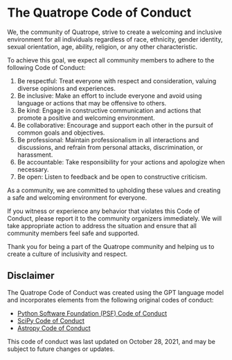 # The Quatrope Code of Conduct

We, the community of Quatrope, strive to create a welcoming and inclusive environment for all individuals regardless of race, ethnicity, gender identity, sexual orientation, age, ability, religion, or any other characteristic.

To achieve this goal, we expect all community members to adhere to the following Code of Conduct:

1. Be respectful: Treat everyone with respect and consideration, valuing diverse opinions and experiences.
2. Be inclusive: Make an effort to include everyone and avoid using language or actions that may be offensive to others.
3. Be kind: Engage in constructive communication and actions that promote a positive and welcoming environment.
4. Be collaborative: Encourage and support each other in the pursuit of common goals and objectives.
5. Be professional: Maintain professionalism in all interactions and discussions, and refrain from personal attacks, discrimination, or harassment.
6. Be accountable: Take responsibility for your actions and apologize when necessary.
7. Be open: Listen to feedback and be open to constructive criticism.

As a community, we are committed to upholding these values and creating a safe and welcoming environment for everyone.

If you witness or experience any behavior that violates this Code of Conduct, please report it to the community organizers immediately. We will take appropriate action to address the situation and ensure that all community members feel safe and supported.

Thank you for being a part of the Quatrope community and helping us to create a culture of inclusivity and respect.

## Disclaimer

The Quatrope Code of Conduct was created using the GPT language model and incorporates elements from the following original codes of conduct:

- [Python Software Foundation (PSF) Code of Conduct](https://www.python.org/psf/codeofconduct/)
- [SciPy Code of Conduct](https://docs.scipy.org/doc/scipy/reference/dev/conduct/code_of_conduct.html)
- [Astropy Code of Conduct](http://www.astropy.org/code_of_conduct.html)

This code of conduct was last updated on October 28, 2021, and may be subject to future changes or updates.
